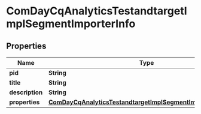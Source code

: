 
# ComDayCqAnalyticsTestandtargetImplSegmentImporterInfo

## Properties
Name | Type | Description | Notes
------------ | ------------- | ------------- | -------------
**pid** | **String** |  |  [optional]
**title** | **String** |  |  [optional]
**description** | **String** |  |  [optional]
**properties** | [**ComDayCqAnalyticsTestandtargetImplSegmentImporterProperties**](ComDayCqAnalyticsTestandtargetImplSegmentImporterProperties.md) |  |  [optional]



